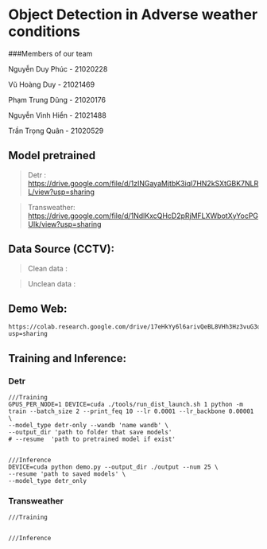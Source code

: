 # Object Detection in Adverse weather conditions

###Members of our team

Nguyễn Duy Phúc - 21020228	

Vũ Hoàng Duy - 21021469	

Phạm Trung Dũng - 21020176	

Nguyễn Vinh Hiển - 21021488	

Trần Trọng Quân - 21020529

## Model pretrained
> Detr : https://drive.google.com/file/d/1zINGayaMjtbK3iqI7HN2kSXtGBK7NLRL/view?usp=sharing

> Transweather: https://drive.google.com/file/d/1NdlKxcQHcD2pRjMFLXWbotXyYocPGUIk/view?usp=sharing

## Data Source (CCTV):
> Clean data :

> Unclean data :

## Demo Web:
    https://colab.research.google.com/drive/17eHkYy6l6arivQeBL8VHh3Hz3vuG3qis?usp=sharing


## Training and Inference:
### Detr
    ///Training
    GPUS_PER_NODE=1 DEVICE=cuda ./tools/run_dist_launch.sh 1 python -m train --batch_size 2 --print_feq 10 --lr 0.0001 --lr_backbone 0.00001 \
    --model_type detr-only --wandb 'name wandb' \
    --output_dir 'path to folder that save models'
    # --resume  'path to pretrained model if exist'


    ///Inference
    DEVICE=cuda python demo.py --output_dir ./output --num 25 \
    --resume 'path to saved models' \
    --model_type detr_only

### Transweather
    ///Training


    ///Inference

